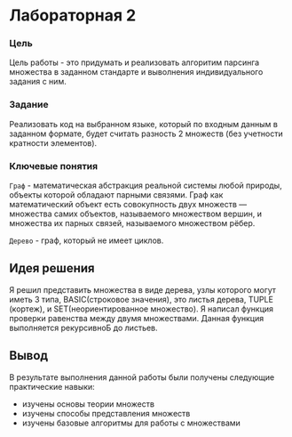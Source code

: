 # Лабораторная 2 


### Цель

Цель работы - это придумать и реализовать алгоритим парсинга множества в заданном стандарте и выволнения индивидуального задания с ним.

### Задание

Реализовать код на выбранном языке, который по входным данным в заданном формате, будет считать разность 2 множеств (без учетности кратности элементов).

### Ключевые понятия

`Граф` - математическая абстракция реальной системы любой природы, объекты которой обладают парными связями. Граф как математический объект есть совокупность двух множеств — множества самих объектов, называемого множеством вершин, и множества их парных связей, называемого множеством рёбер.

`Дерево` - граф, который не имеет циклов.



## Идея решения

Я решил представить множества в виде дерева, узлы которого могут иметь 3 типа, BASIC(строковое значения), это листья дерева, TUPLE (кортеж), и SET(неориентированное множество). Я написал функция проверки равенства между двумя множествами.
Данная функция выполняется рекурсивноБ до листьев.


## Вывод
 
В результате выполнения данной работы были получены следующие практические навыки:
- изучены основы теории множеств
- изучены способы представления множеств
- изучены базовые алгоритмы для работы с множествами
